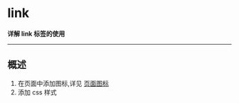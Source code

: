 # link

**详解 link 标签的使用**

----


## 概述
1. 在页面中添加图标,详见 [页面图标](https://developer.mozilla.org/en-US/docs/Learn/HTML/Introduction_to_HTML/The_head_metadata_in_HTML#Adding_custom_icons_to_your_site)
2. 添加 css 样式